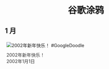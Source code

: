 
<h1 align="center"> 谷歌涂鸦 </h1>




## 1 月

<div class="image">


<img src="//www.google.com/logos/2002/newyear02.gif" alt="2002年新年快乐！ #GoogleDoodle" style="margin: 5px"/>
<div class="info" style="font-size: 14px; color:#333333; margin:5px"><div class="title">2002年新年快乐！</div><div class="date">2002年1月1日</div></div>

</div>








